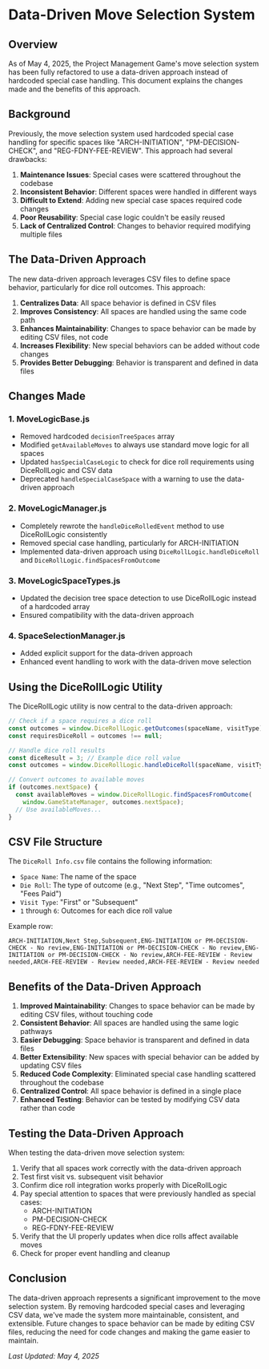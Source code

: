 # Data-Driven Move Selection System

## Overview

As of May 4, 2025, the Project Management Game's move selection system has been fully refactored to use a data-driven approach instead of hardcoded special case handling. This document explains the changes made and the benefits of this approach.

## Background

Previously, the move selection system used hardcoded special case handling for specific spaces like "ARCH-INITIATION", "PM-DECISION-CHECK", and "REG-FDNY-FEE-REVIEW". This approach had several drawbacks:

1. **Maintenance Issues**: Special cases were scattered throughout the codebase
2. **Inconsistent Behavior**: Different spaces were handled in different ways
3. **Difficult to Extend**: Adding new special case spaces required code changes
4. **Poor Reusability**: Special case logic couldn't be easily reused
5. **Lack of Centralized Control**: Changes to behavior required modifying multiple files

## The Data-Driven Approach

The new data-driven approach leverages CSV files to define space behavior, particularly for dice roll outcomes. This approach:

1. **Centralizes Data**: All space behavior is defined in CSV files
2. **Improves Consistency**: All spaces are handled using the same code path
3. **Enhances Maintainability**: Changes to space behavior can be made by editing CSV files, not code
4. **Increases Flexibility**: New special behaviors can be added without code changes
5. **Provides Better Debugging**: Behavior is transparent and defined in data files

## Changes Made

### 1. MoveLogicBase.js

- Removed hardcoded `decisionTreeSpaces` array
- Modified `getAvailableMoves` to always use standard move logic for all spaces
- Updated `hasSpecialCaseLogic` to check for dice roll requirements using DiceRollLogic and CSV data
- Deprecated `handleSpecialCaseSpace` with a warning to use the data-driven approach

### 2. MoveLogicManager.js

- Completely rewrote the `handleDiceRolledEvent` method to use DiceRollLogic consistently
- Removed special case handling, particularly for ARCH-INITIATION
- Implemented data-driven approach using `DiceRollLogic.handleDiceRoll` and `DiceRollLogic.findSpacesFromOutcome`

### 3. MoveLogicSpaceTypes.js

- Updated the decision tree space detection to use DiceRollLogic instead of a hardcoded array
- Ensured compatibility with the data-driven approach

### 4. SpaceSelectionManager.js

- Added explicit support for the data-driven approach
- Enhanced event handling to work with the data-driven move selection

## Using the DiceRollLogic Utility

The DiceRollLogic utility is now central to the data-driven approach:

```javascript
// Check if a space requires a dice roll
const outcomes = window.DiceRollLogic.getOutcomes(spaceName, visitType);
const requiresDiceRoll = outcomes !== null;

// Handle dice roll results
const diceResult = 3; // Example dice roll value
const outcomes = window.DiceRollLogic.handleDiceRoll(spaceName, visitType, diceResult);

// Convert outcomes to available moves
if (outcomes.nextSpace) {
  const availableMoves = window.DiceRollLogic.findSpacesFromOutcome(
    window.GameStateManager, outcomes.nextSpace);
  // Use availableMoves...
}
```

## CSV File Structure

The `DiceRoll Info.csv` file contains the following information:

- `Space Name`: The name of the space
- `Die Roll`: The type of outcome (e.g., "Next Step", "Time outcomes", "Fees Paid")
- `Visit Type`: "First" or "Subsequent"
- `1` through `6`: Outcomes for each dice roll value

Example row:
```
ARCH-INITIATION,Next Step,Subsequent,ENG-INITIATION or PM-DECISION-CHECK - No review,ENG-INITIATION or PM-DECISION-CHECK - No review,ENG-INITIATION or PM-DECISION-CHECK - No review,ARCH-FEE-REVIEW - Review needed,ARCH-FEE-REVIEW - Review needed,ARCH-FEE-REVIEW - Review needed
```

## Benefits of the Data-Driven Approach

1. **Improved Maintainability**: Changes to space behavior can be made by editing CSV files, without touching code
2. **Consistent Behavior**: All spaces are handled using the same logic pathways
3. **Easier Debugging**: Space behavior is transparent and defined in data files
4. **Better Extensibility**: New spaces with special behavior can be added by updating CSV files
5. **Reduced Code Complexity**: Eliminated special case handling scattered throughout the codebase
6. **Centralized Control**: All space behavior is defined in a single place
7. **Enhanced Testing**: Behavior can be tested by modifying CSV data rather than code

## Testing the Data-Driven Approach

When testing the data-driven move selection system:

1. Verify that all spaces work correctly with the data-driven approach
2. Test first visit vs. subsequent visit behavior
3. Confirm dice roll integration works properly with DiceRollLogic
4. Pay special attention to spaces that were previously handled as special cases:
   - ARCH-INITIATION
   - PM-DECISION-CHECK
   - REG-FDNY-FEE-REVIEW
5. Verify that the UI properly updates when dice rolls affect available moves
6. Check for proper event handling and cleanup

## Conclusion

The data-driven approach represents a significant improvement to the move selection system. By removing hardcoded special cases and leveraging CSV data, we've made the system more maintainable, consistent, and extensible. Future changes to space behavior can be made by editing CSV files, reducing the need for code changes and making the game easier to maintain.

*Last Updated: May 4, 2025*